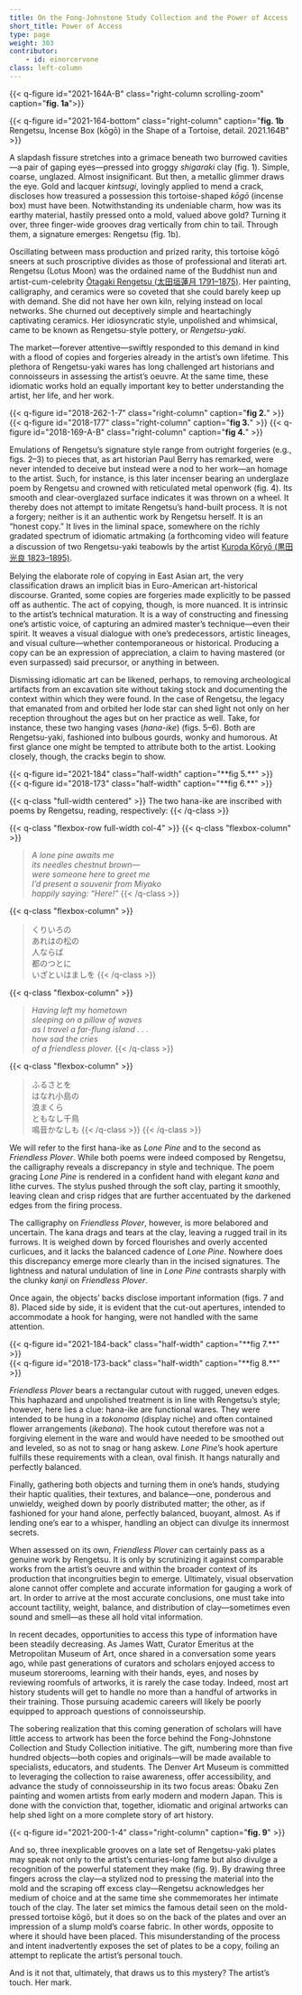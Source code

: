```yaml
---
title: On the Fong-Johnstone Study Collection and the Power of Access
short_title: Power of Access
type: page
weight: 303
contributor:
    - id: einorcervone
class: left-column
---
```


{{< q-figure id="2021-164A-B" class="right-column scrolling-zoom" caption="**fig. 1a**">}}

{{< q-figure id="2021-164-bottom" class="right-column" caption="**fig. 1b** Rengetsu, Incense Box (kōgō) in the Shape of a Tortoise, detail. 2021.164B" >}}

A slapdash fissure stretches into a grimace beneath two burrowed cavities—a pair of gaping eyes—pressed into groggy *shigaraki* clay (fig. 1). Simple, coarse, unglazed. Almost insignificant. But then, a metallic glimmer draws the eye. Gold and lacquer *kintsugi*, lovingly applied to mend a crack, discloses how treasured a possession this tortoise-shaped *kōgō* (incense box) must have been. Notwithstanding its undeniable charm, how was its earthy material, hastily pressed onto a mold, valued above gold? Turning it over, three finger-wide grooves drag vertically from chin to tail. Through them, a signature emerges: Rengetsu (fig. 1b).

Oscillating between mass production and prized rarity, this tortoise kōgō sneers at such proscriptive divides as those of professional and literati art. Rengetsu (Lotus Moon) was the ordained name of the Buddhist nun and artist-cum-celebrity [Ōtagaki Rengetsu (<span lang="ja">太田垣蓮月</span> 1791–1875)](/artists/#Ōtagaki-Rengetsu-太田垣蓮月/). Her painting, calligraphy, and ceramics were so coveted that she could barely keep up with demand. She did not have her own kiln, relying instead on local networks. She churned out deceptively simple and heartachingly captivating ceramics. Her idiosyncratic style, unpolished and whimsical, came to be known as Rengetsu-style pottery, or *Rengetsu-yaki*.

The market—forever attentive—swiftly responded to this demand in kind with a flood of copies and forgeries already in the artist’s own lifetime. This plethora of Rengetsu-yaki wares has long challenged art historians and connoisseurs in assessing the artist’s oeuvre. At the same time, these idiomatic works hold an equally important key to better understanding the artist, her life, and her work.

{{< q-figure id="2018-262-1-7" class="right-column" caption="**fig 2.**" >}}
{{< q-figure id="2018-177" class="right-column" caption="**fig 3.**" >}}
{{< q-figure id="2018-169-A-B" class="right-column" caption="**fig 4.**" >}}

Emulations of Rengetsu’s signature style range from outright forgeries (e.g., figs. 2–3) to pieces that, as art historian Paul Berry has remarked, were never intended to deceive but instead were a nod to her work—an homage to the artist. Such, for instance, is this later incenser bearing an underglaze poem by Rengetsu and crowned with reticulated metal openwork (fig. 4). Its smooth and clear-overglazed surface indicates it was thrown on a wheel. It thereby does not attempt to imitate Rengetsu’s hand-built process. It is not a forgery; neither is it an authentic work by Rengetsu herself. It is an “honest copy.” It lives in the liminal space, somewhere on the richly gradated spectrum of idiomatic artmaking (a forthcoming video will feature a discussion of two Rengetsu-yaki teabowls by the artist [Kuroda Kōryō (<span lang="ja">黒田光良</span> 1823–1895)](/artists/#Kuroda-Kōryō-黒田光良/).

Belying the elaborate role of copying in East Asian art, the very classification draws an implicit bias in Euro-American art-historical discourse. Granted, some copies are forgeries made explicitly to be passed off as authentic. The act of copying, though, is more nuanced. It is intrinsic to the artist’s technical maturation. It is a way of constructing and finessing one’s artistic voice, of capturing an admired master’s technique—even their spirit. It weaves a visual dialogue with one’s predecessors, artistic lineages, and visual culture—whether contemporaneous or historical. Producing a copy can be an expression of appreciation, a claim to having mastered (or even surpassed) said precursor, or anything in between.

Dismissing idiomatic art can be likened, perhaps, to removing archeological artifacts from an excavation site without taking stock and documenting the context within which they were found. In the case of Rengetsu, the legacy that emanated from and orbited her lode star can shed light not only on her reception throughout the ages but on her practice as well. Take, for instance, these two hanging vases (*hana-ike*) (figs. 5–6). Both are Rengetsu-yaki, fashioned into bulbous gourds, wonky and humorous. At first glance one might be tempted to attribute both to the artist. Looking closely, though, the cracks begin to show.


<div class="spacer-100"></div>

<div class="flexbox-row col-2">
<div class="flexbox-column padding-20">
{{< q-figure id="2021-184" class="half-width" caption="**fig 5.**" >}}
</div>
<div class="flexbox-column padding-20">
{{< q-figure id="2018-173" class="half-width" caption="**fig 6.**" >}}
</div>
</div>


{{< q-class "full-width centered" >}}
The two hana-ike are inscribed with poems by Rengetsu, reading, respectively:
{{< /q-class >}}

{{< q-class "flexbox-row full-width col-4" >}}
{{< q-class "flexbox-column" >}}
> *A lone pine awaits me*\
> *its needles chestnut brown—*\
> *were someone here to greet me*\
> *I’d present a souvenir from Miyako*\
> *happily saying: “Here!”*
{{< /q-class >}}

{{< q-class "flexbox-column" >}}
> <span lang="ja">くりいろの</span>\
> <span lang="ja">あれはの松の</span>\
> <span lang="ja">人ならば</span>\
> <span lang="ja">都のつとに</span>\
> <span lang="ja">いざといはましを</span>
{{< /q-class >}}

{{< q-class "flexbox-column" >}}
> *Having left my hometown*\
> *sleeping on a pillow of waves*\
> *as I travel a far-flung island . . .*\
> *how sad the cries*\
> *of a friendless plover.*
{{< /q-class >}}

{{< q-class "flexbox-column" >}}
> <span lang="ja">ふるさとを</span>\
> <span lang="ja">はなれ小島の</span>\
> <span lang="ja">浪まくら</span>\
> <span lang="ja">ともなし千鳥</span>\
> <span lang="ja">鳴音かなしも</span>
{{< /q-class >}}
{{< /q-class >}}

We will refer to the first hana-ike as *Lone Pine* and to the second as *Friendless Plover*. While both poems were indeed composed by Rengetsu, the calligraphy reveals a discrepancy in style and technique. The poem gracing *Lone Pine* is rendered in a confident hand with elegant *kana* and lithe curves. The stylus pushed through the soft clay, parting it smoothly, leaving clean and crisp ridges that are further accentuated by the darkened edges from the firing process.

The calligraphy on *Friendless Plover*, however, is more belabored and uncertain. The kana drags and tears at the clay, leaving a rugged trail in its furrows. It is weighed down by forced flourishes and overly accented curlicues, and it lacks the balanced cadence of *Lone Pine*. Nowhere does this discrepancy emerge more clearly than in the incised signatures. The lightness and natural undulation of line in *Lone Pine* contrasts sharply with the clunky *kanji* on *Friendless Plover*.

Once again, the objects’ backs disclose important information (figs. 7 and 8). Placed side by side, it is evident that the cut-out apertures, intended to accommodate a hook for hanging, were not handled with the same attention.

<div class="flexbox-row col-2">
<div class="flexbox-column padding-20">
{{< q-figure id="2021-184-back" class="half-width" caption="**fig 7.**" >}}
</div>
<div class="flexbox-column padding-20">
{{< q-figure id="2018-173-back" class="half-width" caption="**fig 8.**" >}}
</div>
</div>

*Friendless Plover* bears a rectangular cutout with rugged, uneven edges. This haphazard and unpolished treatment is in line with Rengetsu’s style; however, here lies a clue: hana-ike are functional wares. They were intended to be hung in a *tokonoma* (display niche) and often contained flower arrangements (*ikebana*). The hook cutout therefore was not a forgiving element in the ware and would have needed to be smoothed out and leveled, so as not to snag or hang askew. *Lone Pine*’s hook aperture fulfills these requirements with a clean, oval finish. It hangs naturally and perfectly balanced.

Finally, gathering both objects and turning them in one’s hands, studying their haptic qualities, their textures, and balance—one, ponderous and unwieldy, weighed down by poorly distributed matter; the other, as if fashioned for your hand alone, perfectly balanced, buoyant, almost. As if lending one’s ear to a whisper, handling an object can divulge its innermost secrets.

When assessed on its own, *Friendless Plover* can certainly pass as a genuine work by Rengetsu. It is only by scrutinizing it against comparable works from the artist’s oeuvre and within the broader context of its production that incongruities begin to emerge. Ultimately, visual observation alone cannot offer complete and accurate information for gauging a work of art. In order to arrive at the most accurate conclusions, one must take into account tactility, weight, balance, and distribution of clay—sometimes even sound and smell—as these all hold vital information.

In recent decades, opportunities to access this type of information have been steadily decreasing. As James Watt, Curator Emeritus at the Metropolitan Museum of Art, once shared in a conversation some years ago, while past generations of curators and scholars enjoyed access to museum storerooms, learning with their hands, eyes, and noses by reviewing roomfuls of artworks, it is rarely the case today. Indeed, most art history students will get to handle no more than a handful of artworks in their training. Those pursuing academic careers will likely be poorly equipped to approach questions of connoisseurship.

The sobering realization that this coming generation of scholars will have little access to artwork has been the force behind the Fong-Johnstone Collection and Study Collection initiative. The gift, numbering more than five hundred objects—both copies and originals—will be made available to specialists, educators, and students. The Denver Art Museum is committed to leveraging the collection to raise awareness, offer accessibility, and advance the study of connoisseurship in its two focus areas: Ōbaku Zen painting and women artists from early modern and modern Japan. This is done with the conviction that, together, idiomatic and original artworks can help shed light on a more complete story of art history.

{{< q-figure id="2021-200-1-4" class="right-column" caption="**fig. 9**" >}}

And so, three inexplicable grooves on a late set of Rengetsu-yaki plates may speak not only to the artist’s centuries-long fame but also divulge a recognition of the powerful statement they make (fig. 9). By drawing three fingers across the clay—a stylized nod to pressing the material into the mold and the scraping off excess clay—Rengetsu acknowledges her medium of choice and at the same time she commemorates her intimate touch of the clay. The later set mimics the famous detail seen on the mold-pressed tortoise kōgō, but it does so on the back of the plates and over an impression of a slump mold’s coarse fabric. In other words, opposite to where it should have been placed. This misunderstanding of the process and intent inadvertently exposes the set of plates to be a copy, foiling an attempt to replicate the artist’s personal touch.

And is it not that, ultimately, that draws us to this mystery? The artist’s touch. Her mark.